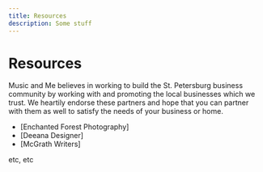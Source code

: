 ```yaml
---
title: Resources
description: Some stuff
---
```


# Resources

Music and Me believes in working to build the St. Petersburg business
community by working with and promoting the local businesses which we
trust.  We heartily endorse these partners and hope that you can partner
with them as well to satisfy the needs of your business or home.

- [Enchanted Forest Photography]
- [Deeana Designer]
- [McGrath Writers]

etc, etc
